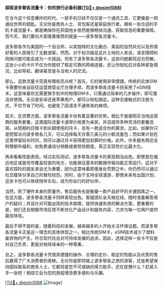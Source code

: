 **探索波多黎各流量卡：你的旅行必备利器[[TG💪+ @esim1088](https://t.me/s/esim1088)]**

在当今这个信息爆炸的时代，一部手机已经不仅仅是一个通讯工具，它更像是一把通往世界的钥匙。无论你是商务人士、背包客还是家庭旅行者，拥有一张合适的手机卡或流量卡，都是确保你在异国他乡依然能够畅快沟通、获取信息的重要保障。而今天，我们要向大家隆重推荐的就是——波多黎各流量卡。

波多黎各作为美国的一个自治邦，以其独特的文化融合、美丽的自然风光以及热情好客的人民吸引了无数游客。然而，对于初次踏足这片土地的人来说，语言障碍和网络问题可能会成为一大挑战。但有了波多黎各流量卡，这些问题都将迎刃而解。这张小小的卡片不仅为你提供了稳定可靠的网络连接，还让你轻松应对各种紧急情况，比如导航、翻译甚至是与当地人的交流。

那么，这款流量卡究竟有哪些亮点呢？首先，它的使用非常便捷。传统的实体SIM卡需要你亲自前往运营商营业厅办理手续，而波多黎各流量卡则采用了eSIM技术。这意味着你无需更换手机中的物理SIM卡，只需通过简单的几步操作，即可激活并使用。无论是安卓还是苹果用户，都可以轻松搞定。这种无接触式的注册方式，不仅节省了时间，也避免了因语言不通带来的麻烦。

其次，在资费方面，波多黎各流量卡也有着显著的优势。相比于直接购买当地运营商的服务套餐，这类国际流量卡通常价格更为亲民，并且提供多种灵活的套餐选择。从短期的日租卡到长期使用的月卡，总有一款适合你的需求。比如，如果你只是短暂访问波多黎各几天，可以选择每天仅需几美元的小额流量包；而如果计划在这里停留较长时间，则可以通过月卡获得更加划算的价格。此外，许多服务商还会附赠额外福利，如免费通话分钟数或者短信额度，真正实现性价比最大化。

再来看看性能表现。经过实际测试，波多黎各流量卡的表现相当出色。即使是在偏远地区或是信号覆盖较差的地方，也能保证基本的数据传输功能正常运行。这对于喜欢探险的朋友来说尤为重要，因为这意味着即便身处荒野之中，你仍然可以通过社交媒体分享自己的冒险经历。同时，由于支持全球漫游，即使未来有出国计划，这张卡也可以继续陪伴左右，成为你出行的好伙伴。

当然，除了硬件本身的质量外，售后服务也是衡量一款产品好坏的关键因素之一。在这方面，波多黎各流量卡同样表现出色。客服团队全天候在线，随时准备解答用户的疑问；并且针对可能出现的技术故障，提供快速有效的解决方案。更重要的是，他们还会根据市场反馈不断优化产品设计和服务内容，力求为每一位用户提供最佳体验。

最后不得不提的是，随着科技的发展，越来越多的人开始关注环保议题。而波多黎各流量卡正是这一理念的具体体现之一。相比传统SIM卡，eSIM技术减少了塑料废弃物的产生，符合现代社会对可持续发展的追求。因此，选择这样一张卡不仅是对自己负责，更是对地球母亲的一种尊重。

总之，波多黎各流量卡凭借其便捷的操作、合理的定价、稳定的性能以及优质的售后赢得了广大消费者的青睐。无论你是即将踏上波多黎各之旅的游客，还是希望保持国际联系的商务人士，它都将是您不可或缺的得力助手。还在犹豫什么？赶紧入手一张吧！相信它会为您的旅程增添更多便利与乐趣。

[[TG💪+ @esim1088](https://t.me/s/esim1088) ![Image](https://i.postimg.cc/4NQfJmqS/Snipaste-2025-05-13-00-14-12.png)]